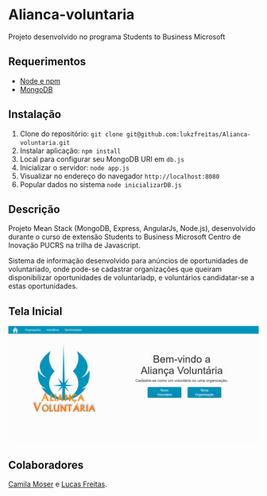 # Alianca-voluntaria
Projeto desenvolvido no programa Students to Business Microsoft

## Requerimentos

- [Node e npm](http://nodejs.org)
- [MongoDB](https://www.mongodb.com/)

## Instalação

1. Clone do repositório: `git clone git@github.com:lukzfreitas/Alianca-voluntaria.git`
2. Instalar aplicação: `npm install`
3. Local para configurar seu MongoDB URI em `db.js`
4. Inicializar o servidor: `node app.js`
5. Visualizar no endereço do navegador `http://localhost:8080`
6. Popular dados no sistema `node inicializarDB.js`

## Descrição
Projeto Mean Stack (MongoDB, Express, AngularJs, Node.js), desenvolvido durante o curso de extensão Students to Business Microsoft Centro de Inovação PUCRS na trilha de Javascript.

Sistema de informação desenvolvido para anúncios de oportunidades de voluntariado, onde pode-se cadastrar organizações que queiram disponibilizar oportunidades de voluntariadp, e voluntários candidatar-se a estas oportunidades.

## Tela Inicial
![TELA-INICIAL](https://raw.githubusercontent.com/lukzfreitas/Alianca-voluntaria/master/tela_inicial.PNG)

## Colaboradores
[Camila Moser](https://github.com/CamilaMoser) e [Lucas Freitas](https://github.com/lukzfreitas).
